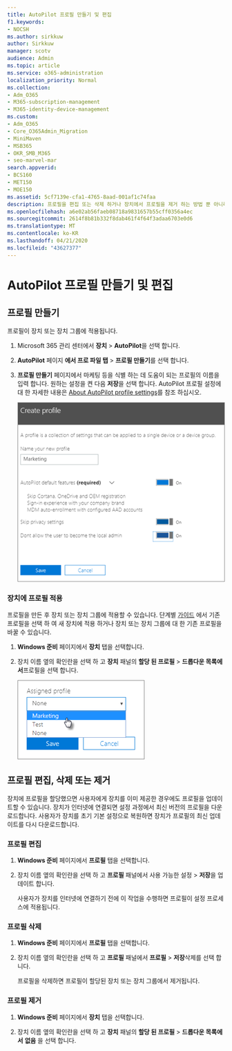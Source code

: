 ```yaml
---
title: AutoPilot 프로필 만들기 및 편집
f1.keywords:
- NOCSH
ms.author: sirkkuw
author: Sirkkuw
manager: scotv
audience: Admin
ms.topic: article
ms.service: o365-administration
localization_priority: Normal
ms.collection:
- Adm_O365
- M365-subscription-management
- M365-identity-device-management
ms.custom:
- Adm_O365
- Core_O365Admin_Migration
- MiniMaven
- MSB365
- OKR_SMB_M365
- seo-marvel-mar
search.appverid:
- BCS160
- MET150
- MOE150
ms.assetid: 5cf7139e-cfa1-4765-8aad-001af1c74faa
description: 프로필을 편집 또는 삭제 하거나 장치에서 프로필을 제거 하는 방법 뿐 아니라 AutoPilot 프로필을 만들어 장치에 적용 하는 방법에 대해 알아봅니다.
ms.openlocfilehash: a6e02ab56faeb08718a9831657b55cff0356a4ec
ms.sourcegitcommit: 2614f8b81b332f8dab461f4f64f3adaa6703e0d6
ms.translationtype: MT
ms.contentlocale: ko-KR
ms.lasthandoff: 04/21/2020
ms.locfileid: "43627377"
---
```

# <a name="create-and-edit-autopilot-profiles"></a>AutoPilot 프로필 만들기 및 편집

## <a name="create-a-profile"></a>프로필 만들기

프로필이 장치 또는 장치 그룹에 적용됩니다.
  
1. Microsoft 365 관리 센터에서 **장치** \> **AutoPilot**을 선택 합니다.
  
2. **AutoPilot** 페이지 **에서 프로 파일 탭** \> **프로필 만들기**를 선택 합니다.
    
3. **프로필 만들기** 페이지에서 마케팅 등을 식별 하는 데 도움이 되는 프로필의 이름을 입력 합니다. 원하는 설정을 켠 다음 **저장**을 선택 합니다. AutoPilot 프로필 설정에 대 한 자세한 내용은 [About AutoPilot profile settings](autopilot-profile-settings.md)를 참조 하십시오.
    
    ![Enter name and turn on settings in the Create profile panel.](../media/63b5a00d-6a5d-48d0-9557-e7531e80702a.png)
  
### <a name="apply-profile-to-a-device"></a>장치에 프로필 적용

프로필을 만든 후 장치 또는 장치 그룹에 적용할 수 있습니다. 단계별 [가이드](add-autopilot-devices-and-profile.md) 에서 기존 프로필을 선택 하 여 새 장치에 적용 하거나 장치 또는 장치 그룹에 대 한 기존 프로필을 바꿀 수 있습니다. 
  
1. **Windows 준비** 페이지에서 **장치** 탭을 선택합니다. 
    
2. 장치 이름 옆의 확인란을 선택 하 고 **장치** 패널의 **할당 된 프로필** \> **드롭다운 목록에서**프로필을 선택 합니다.
    
    ![In the Device panel, select an Assigned profile to apply it.](../media/ed0ce33f-9241-4403-a5de-2dddffdc6fb9.png)
  
## <a name="edit-delete-or-remove-a-profile"></a>프로필 편집, 삭제 또는 제거

장치에 프로필을 할당했으면 사용자에게 장치를 이미 제공한 경우에도 프로필을 업데이트할 수 있습니다. 장치가 인터넷에 연결되면 설정 과정에서 최신 버전의 프로필을 다운로드합니다. 사용자가 장치를 초기 기본 설정으로 복원하면 장치가 프로필의 최신 업데이트를 다시 다운로드합니다. 
  
### <a name="edit-a-profile"></a>프로필 편집

1. **Windows 준비** 페이지에서 **프로필** 탭을 선택합니다. 
    
2. 장치 이름 옆의 확인란을 선택 하 고 **프로필** 패널에서 사용 가능한 설정 \> **저장**을 업데이트 합니다.
    
    사용자가 장치를 인터넷에 연결하기 전에 이 작업을 수행하면 프로필이 설정 프로세스에 적용됩니다.
    
### <a name="delete-a-profile"></a>프로필 삭제

1. **Windows 준비** 페이지에서 **프로필** 탭을 선택합니다. 
    
2. 장치 이름 옆의 확인란을 선택 하 고 **프로필** 패널에서 **프로필** \> **저장**삭제를 선택 합니다.
    
    프로필을 삭제하면 프로필이 할당된 장치 또는 장치 그룹에서 제거됩니다.
    
### <a name="remove-a-profile"></a>프로필 제거

1. **Windows 준비** 페이지에서 **장치** 탭을 선택합니다. 
    
2. 장치 이름 옆의 확인란을 선택 하 고 **장치** 패널의 **할당 된 프로필** \> **드롭다운 목록에서** **없음** 을 선택 합니다.
    
